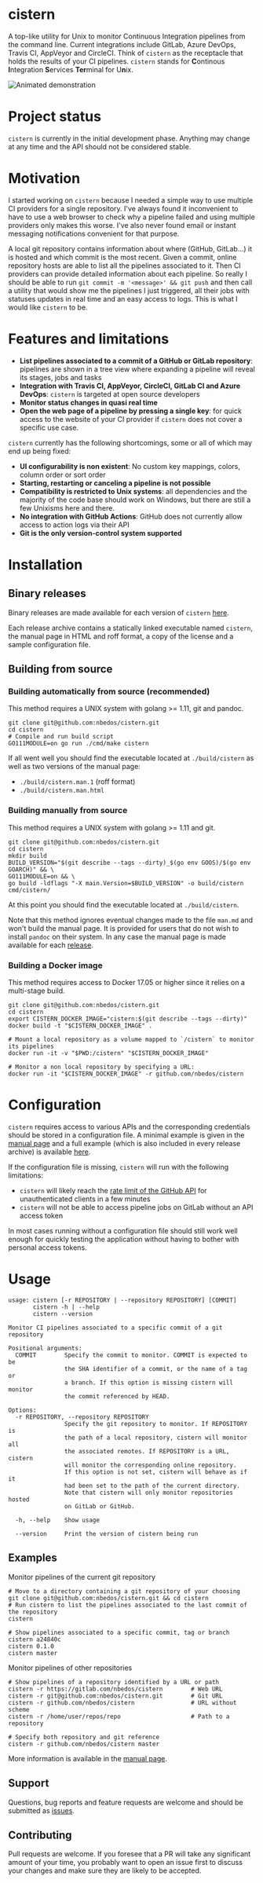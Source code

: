 # cistern
A top-like utility for Unix to monitor Continuous Integration pipelines from
the command line. Current integrations include GitLab, Azure DevOps, Travis CI,
AppVeyor and CircleCI. Think of `cistern` as the receptacle that holds the
results of your CI pipelines.  `cistern` stands for **C**ontinous
**I**ntegration **S**ervices **Ter**minal for U**n**ix.

![Animated demonstration](demo.svg)

# Project status
`cistern` is currently in the initial development phase. Anything may change at any time and the API
should not be considered stable.

# Motivation
I started working on `cistern` because I needed a simple way to use multiple CI providers for a single
repository. I've always found it inconvenient to have to use a web browser to check why a pipeline
failed and using multiple providers only makes this worse. I've also never found email or instant
messaging notifications convenient for that purpose.

A local git repository contains information about where (GitHub, GitLab...) it is hosted
 and which commit is the most recent. Given a commit, online repository hosts are able to list
all the pipelines associated to it. Then CI providers can provide detailed information about each
pipeline. So really I should be able to run `git commit -m '<message>' && git push` and then call a
utility that would show me the pipelines I just triggered, all their jobs with statuses updates in
real time and an easy access to logs. This is what I would like `cistern` to be.

# Features and limitations
* **List pipelines associated to a commit of a GitHub or GitLab repository**: pipelines are shown in
a tree view where expanding a pipeline will reveal its stages, jobs and tasks 
* **Integration with Travis CI, AppVeyor, CircleCI, GitLab CI and Azure DevOps**: `cistern` is
targeted at open source developers
* **Monitor status changes in quasi real time**
* **Open the web page of a pipeline by pressing a single key**: for quick access to the website of
your CI provider if `cistern` does not cover a specific use case.


`cistern` currently has the following shortcomings, some or all of which may end up being fixed:
* **UI configurability is non existent**: No custom key mappings, colors, column order or sort order
* **Starting, restarting or canceling a pipeline is not possible**
* **Compatibility is restricted to Unix systems**: all dependencies and the majority of the code base
should work on Windows, but there are still a few Unixisms here and there.
* **No integration with GitHub Actions**: GitHub does not currently allow access to action logs
via their API
* **Git is the only version-control system supported**

# Installation
## Binary releases
Binary releases are made available for each version of `cistern` 
[here](https://github.com/nbedos/cistern/releases).

Each release archive contains a statically linked executable named `cistern`, the manual page
in HTML and roff format, a copy of the license and a sample configuration file.

## Building from source
### Building automatically from source (recommended)
This method requires a UNIX system with golang >= 1.11, git and pandoc.
```shell
git clone git@github.com:nbedos/cistern.git
cd cistern
# Compile and run build script
GO111MODULE=on go run ./cmd/make cistern
```

If all went well you should find the executable located at `./build/cistern` as well as two versions
of the manual page:
* `./build/cistern.man.1` (roff format)
* `./build/cistern.man.html`

### Building manually from source
This method requires a UNIX system with golang >= 1.11 and git.
```shell
git clone git@github.com:nbedos/cistern.git
cd cistern
mkdir build
BUILD_VERSION="$(git describe --tags --dirty)_$(go env GOOS)/$(go env GOARCH)" && \
GO111MODULE=on && \
go build -ldflags "-X main.Version=$BUILD_VERSION" -o build/cistern cmd/cistern/
```

At this point you should find the executable located at `./build/cistern`.

Note that this method ignores eventual changes made to the file `man.md` and won't build the manual
page. It is provided for users that do not wish to install `pandoc` on their system. In any case
the manual page is made available for each [release](https://github.com/nbedos/cistern/releases). 

### Building a Docker image
This method requires access to Docker 17.05 or higher since it relies on a multi-stage build.
```shell
git clone git@github.com:nbedos/cistern.git
cd cistern
export CISTERN_DOCKER_IMAGE="cistern:$(git describe --tags --dirty)"
docker build -t "$CISTERN_DOCKER_IMAGE" .

# Mount a local repository as a volume mapped to `/cistern` to monitor its pipelines 
docker run -it -v "$PWD:/cistern" "$CISTERN_DOCKER_IMAGE"

# Monitor a non local repository by specifying a URL:
docker run -it "$CISTERN_DOCKER_IMAGE" -r github.com/nbedos/cistern
```

# Configuration
`cistern` requires access to various APIs and the corresponding credentials should be stored in a
configuration file. A minimal example is given in the [manual page](https://nbedos.github.io/cistern/cistern.man)
and a full example (which is also included in every release archive) is available
[here](https://github.com/nbedos/cistern/blob/master/cmd/cistern/cistern.toml).

If the configuration file is missing, `cistern` will run with the following limitations:
* `cistern` will likely reach the [rate limit of the GitHub API](https://developer.github.com/v3/#rate-limiting)
for unauthenticated clients in a few minutes
* `cistern` will not be able to access pipeline jobs on GitLab without an API access token
    
In most cases running without a configuration file should still work well enough for quickly
testing the application without having to bother with personal access tokens.

# Usage
```
usage: cistern [-r REPOSITORY | --repository REPOSITORY] [COMMIT]
       cistern -h | --help
       cistern --version

Monitor CI pipelines associated to a specific commit of a git repository

Positional arguments:
  COMMIT        Specify the commit to monitor. COMMIT is expected to be
                the SHA identifier of a commit, or the name of a tag or
                a branch. If this option is missing cistern will monitor
                the commit referenced by HEAD.

Options:
  -r REPOSITORY, --repository REPOSITORY
                Specify the git repository to monitor. If REPOSITORY is
                the path of a local repository, cistern will monitor all
                the associated remotes. If REPOSITORY is a URL, cistern
                will monitor the corresponding online repository.
                If this option is not set, cistern will behave as if it
                had been set to the path of the current directory.
                Note that cistern will only monitor repositories hosted
                on GitLab or GitHub.

  -h, --help    Show usage

  --version     Print the version of cistern being run
```

## Examples
Monitor pipelines of the current git repository
```shell
# Move to a directory containing a git repository of your choosing
git clone git@github.com:nbedos/cistern.git && cd cistern
# Run cistern to list the pipelines associated to the last commit of the repository 
cistern

# Show pipelines associated to a specific commit, tag or branch
cistern a24840c
cistern 0.1.0
cistern master
```

Monitor pipelines of other repositories
```shell
# Show pipelines of a repository identified by a URL or path
cistern -r https://gitlab.com/nbedos/cistern        # Web URL
cistern -r git@github.com:nbedos/cistern.git        # Git URL
cistern -r github.com/nbedos/cistern                # URL without scheme
cistern -r /home/user/repos/repo                    # Path to a repository

# Specify both repository and git reference
cistern -r github.com/nbedos/cistern master
```

More information is available in the [manual page](https://nbedos.github.io/cistern/cistern.man).


## Support
Questions, bug reports and feature requests are welcome and should be submitted as
[issues](https://github.com/nbedos/cistern/issues).

## Contributing
Pull requests are welcome. If you foresee that a PR will take any significant amount of your time,
you probably want to open an issue first to discuss your changes and make sure they are
likely to be accepted.
